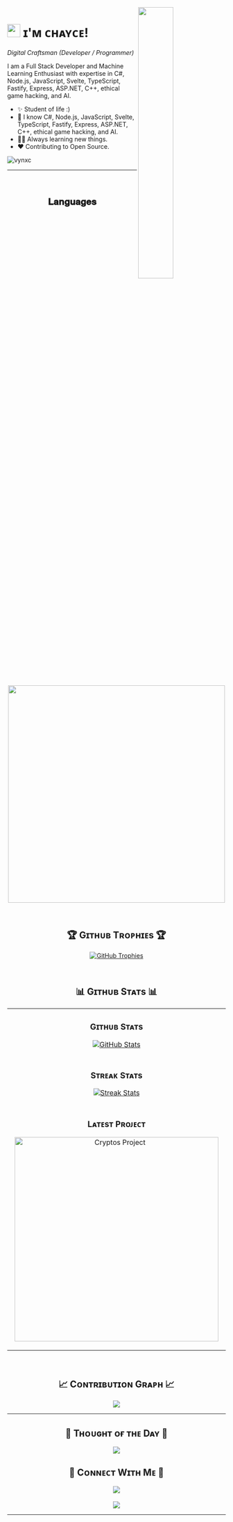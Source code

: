 [//]: # (<!--Banner-->)

[//]: # (![vynxc Banner Image]&#40;https://github.com/vynxc/vynxc/blob/main/banner.png&#41;)

<!--Night Owl image-->
<div>
  <img align="right" width="40%" src="https://owlbertsio-resized.s3.amazonaws.com/Popper.psd.full.png">
</div>

<!--Header Name-->

# <img src="https://emojis.slackmojis.com/emojis/images/1531849430/4246/blob-sunglasses.gif?1531849430" width="30"/> ɪ'ᴍ ᴄʜᴀʏᴄᴇ!

*Digital Craftsman (Developer / Programmer)*
<br />

<!--Start Intro-->               
<p align="left">I am a Full Stack Developer and Machine Learning Enthusiast with expertise in C#, Node.js, JavaScript, Svelte, TypeScript, Fastify, Express, ASP.NET, C++, ethical game hacking, and AI.</p>

- ✨ Student of life :)
- 🌱 I know C#, Node.js, JavaScript, Svelte, TypeScript, Fastify, Express, ASP.NET, C++, ethical game hacking, and AI.
- 💁‍♂️ Always learning new things.
- ❤ Contributing to Open Source.

<!--End Intro-->


<!--Profile Count Badge-->
<p align="left">
  <img src="https://komarev.com/ghpvc/?username=vynxc&label=Profile%20views&color=770677&style=for-the-badge&logo=star" alt="vynxc" style="padding-right:20px;" />
</p>

---
<br />

<!--Languages and Tools Section-->       
<h2 align="center">𝐋𝐚𝐧𝐠𝐮𝐚𝐠𝐞𝐬</h2>
<p align="center">
<img width="500px"  src="https://skillicons.dev/icons?i=cs,nodejs,js,svelte,bun,typescript,cpp"  />
</p>
<br />
<!--End Languages and Tools Section-->



<!--Trophies Section-->   
<h2 align="center">🏆 Gɪᴛʜᴜʙ Tʀᴏᴘʜɪᴇs 🏆</h2>
<p align="center">
  <a href="https://github.com/vynxc/github-profile-trophy">
    <img src="https://github-profile-trophy.vercel.app/?username=vynxc&row=2&column=6&margin-w=20&margin-h=20" alt="GitHub Trophies">
  </a>
</p>
<br />

<!--Github stats Table--> 
<h2 align="center">📊 Gɪᴛʜᴜʙ Sᴛᴀᴛs 📊</h2>

<table width="100%">
  <tr>
    <td width="50%">
      <h3 align="center"><strong>Gɪᴛʜᴜʙ Sᴛᴀᴛs</strong></h3>
      <p align="center">
        <a href="https://github.com/vynxc">
          <img align="center" src="https://github-readme-stats.vercel.app/api?username=vynxc&count_private=true&show_icons=true&theme=nightowl" alt="GitHub Stats" />
        </a>
      </p>
    </td>
  <tr>
    <td width="50%">
      <h3 align="center"><strong>Sᴛʀᴇᴀᴋ Sᴛᴀᴛs</strong></h3>
      <p align="center">
        <a href="https://github.com/vynxc">
          <img align="center" src="https://streak-stats.demolab.com?user=vynxc&theme=nightowl" alt="Streak Stats" />
        </a>
      </p>
    </td>
  </tr>
  <tr>
    <td width="50%">
      <h3 align="center"><strong>Lᴀᴛᴇsᴛ Pʀᴏᴊᴇᴄᴛ</strong></h3>
      <p align="center">
        <a href="https://github.com/vynxc/cryptos">
          <img align="center" width="470" src="https://github-readme-stats.vercel.app/api/pin/?username=vynxc&repo=cs2internal&theme=nightowl&show_owner=true" alt="Cryptos Project" />
        </a>
      </p>
    </td>
  </tr>
</table>
<br />

<!--Contribution Graph-->
<h2 align="center">📈 Cᴏɴᴛʀɪʙᴜᴛɪᴏɴ Gʀᴀᴘʜ 📈</h2>
<div align="center">
    <img src="https://github-readme-activity-graph.vercel.app/graph?username=vynxc&bg_color=011627&color=79d3c3&line=c792ea&point=ffeb95&area=true&hide_border=false" border-radius="15">
</div>

---

<!--Dynamic Quote card updated everyday at 12 PM--> 
<h2 align="center">🌟 Tʜᴏᴜɢʜᴛ ᴏғ ᴛʜᴇ Dᴀʏ 🌟</h2>

<!--STARTS_HERE_QUOTE_CARD-->
<p align="center">
    <img src="https://readme-daily-quotes.vercel.app/api?theme=dark&bg_color=011627&author_color=ffeb95">
</p>
<!--ENDS_HERE_QUOTE_CARD-->


<!--Contact Section--> 

<h2 align="center">🤝 Cᴏɴɴᴇᴄᴛ Wɪᴛʜ Mᴇ 🤝 </h2>
<div align="center">


<a href="https://discordapp.com/users/911937892471959552" target="_blank">
<img src="https://img.shields.io/badge/Discord-9580FF?style=for-the-badge&logo=discord&logoColor=white" style="margin-bottom: 5px;" />
</a>
</div>

<!--Footer--> 
<p align="center">
  <img src="https://capsule-render.vercel.app/api?type=waving&color=gradient&height=65&section=footer"/>
</p>

------
